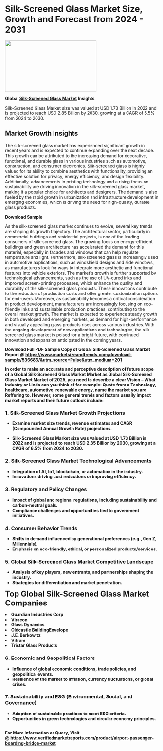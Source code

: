 <H1>Silk-Screened Glass Market Size, Growth and Forecast from 2024 - 2031</H1><img class="aligncenter size-medium wp-image-584254" src="https://thirdeyenews.in/wp-content/uploads/2024/09/Global-Market-Research-300x168.jpeg" alt="" width="300" height="168" /><p><strong>Global&nbsp;<a href="https://www.marketsizeandtrends.com/download-sample/536686/&amp;utm_source=Pulse&amp;utm_medium=201">Silk-Screened Glass Market</a> Insights</strong></p><p>Silk-Screened Glass Market size was valued at USD 1.73 Billion in 2022 and is projected to reach USD 2.85 Billion by 2030, growing at a CAGR of 6.5% from 2024 to 2030.</p><p><h2>Market Growth Insights</h2> <p>The silk-screened glass market has experienced significant growth in recent years and is expected to continue expanding over the next decade. This growth can be attributed to the increasing demand for decorative, functional, and durable glass in various industries such as automotive, construction, and consumer electronics. Silk-screened glass is highly valued for its ability to combine aesthetics with functionality, providing an effective solution for privacy, energy efficiency, and design flexibility. Additionally, advancements in printing technology and a rising focus on sustainability are driving innovation in the silk-screened glass market, making it a popular choice for architects and designers. The demand is also fueled by the rapid growth in urbanization and infrastructure development in emerging economies, which is driving the need for high-quality, durable glass products.</p> <p><strong>Download Sample</strong></p> <p>As the silk-screened glass market continues to evolve, several key trends are shaping its growth trajectory. The architectural sector, particularly in commercial buildings and residential projects, is one of the leading consumers of silk-screened glass. The growing focus on energy-efficient buildings and green architecture has accelerated the demand for this material, especially in facades and windows that can help regulate temperature and light. Furthermore, silk-screened glass is increasingly used in automotive applications, such as windshield designs and side windows, as manufacturers look for ways to integrate more aesthetic and functional features into vehicle exteriors. The market's growth is further supported by technological advancements, such as the use of UV-cured inks and improved screen-printing processes, which enhance the quality and durability of the silk-screened glass products. These innovations contribute to the reduction of production costs and offer greater customization options for end-users. Moreover, as sustainability becomes a critical consideration in product development, manufacturers are increasingly focusing on eco-friendly inks and sustainable production practices, contributing to the overall market growth. The market is expected to experience steady growth in both developed and emerging markets, as demand for high-performance and visually appealing glass products rises across various industries. With the ongoing development of new applications and technologies, the silk-screened glass market is poised for a bright future, with continued innovation and expansion anticipated in the coming years.</p> <p><strong></p><p><span class=""><strong>Download Full PDF Sample Copy of Global Silk-Screened Glass Market Report</strong> @ <a href="https://www.marketsizeandtrends.com/download-sample/536686/&amp;utm_source=Pulse&amp;utm_medium=201" target="_blank">https://www.marketsizeandtrends.com/download-sample/536686/&amp;utm_source=Pulse&amp;utm_medium=201</a></span></p><p>In order to make an accurate and perceptive description of future scope of a Global&nbsp;Silk-Screened Glass Market Market as Global&nbsp;Silk-Screened Glass Market Market of 2025, you need to describe a clear Vision &ndash; What Industry or Linda can you think of for example: Quote from a Technology, healthcare, automotive, renewable energy, name the market you are Reffering to. However, some general trends and factors usually impact market reports and their future outlook include:</p><h3>1.&nbsp;<strong>Silk-Screened Glass Market Growth Projections</strong></h3><ul><li>Examine market size trends, revenue estimates and CAGR (Compounded Annual Growth Rate) projections.</li><li><p>Silk-Screened Glass Market size was valued at USD 1.73 Billion in 2022 and is projected to reach USD 2.85 Billion by 2030, growing at a CAGR of 6.5% from 2024 to 2030.</p></li></ul><h3>2.&nbsp;<strong>Silk-Screened Glass Market Technological Advancements</strong></h3><ul><li>Integration of AI, IoT, blockchain, or automation in the industry.</li><li>Innovations driving cost reductions or improving efficiency.</li></ul><h3>3.&nbsp;<strong>Regulatory and Policy Changes</strong></h3><ul><li>Impact of global and regional regulations, including sustainability and carbon-neutral goals.</li><li>Compliance challenges and opportunities tied to government initiatives.</li></ul><h3>4.&nbsp;<strong>Consumer Behavior Trends</strong></h3><ul><li>Shifts in demand influenced by generational preferences (e.g., Gen Z, Millennials).</li><li>Emphasis on eco-friendly, ethical, or personalized products/services.</li></ul><h3>5.&nbsp;<strong>Global Silk-Screened Glass Market Competitive Landscape</strong></h3><ul><li>Analysis of key players, new entrants, and partnerships shaping the industry.</li><li>Strategies for differentiation and market penetration.</li></ul><p data-pm-slice="1 1 []"><span style="color: inherit; font-family: inherit; font-size: 25px;">Top Global Silk-Screened Glass Market Companies</span></p><div class="" data-test-id=""><p><li>Guardian Industries Corp</li><li> Viracon</li><li> Glass Dynamics</li><li> Oldcastle BuildingEnvelope</li><li> J.E. Berkowitz</li><li> Vitrum</li><li> Tristar Glass Products</li></p></div><h3>6.&nbsp;<strong>Economic and Geopolitical Factors</strong></h3><ul><li>Influence of global economic conditions, trade policies, and geopolitical events.</li><li>Resilience of the market to inflation, currency fluctuations, or global crises.</li></ul><h3>7.&nbsp;<strong>Sustainability and ESG (Environmental, Social, and Governance)</strong></h3><ul><li>Adoption of sustainable practices to meet ESG criteria.</li><li>Opportunities in green technologies and circular economy principles.</li></ul><h2><strong style="font-size: 14px;">For More Information or Query, Visit @&nbsp;</strong><a style="background-color: #ffffff; font-size: 14px;" href="https://www.marketsizeandtrends.com/report/silk-screened-glass-market/" target="_blank">https://www.verifiedmarketreports.com/product/airport-passenger-boarding-bridge-market</a></h2>
